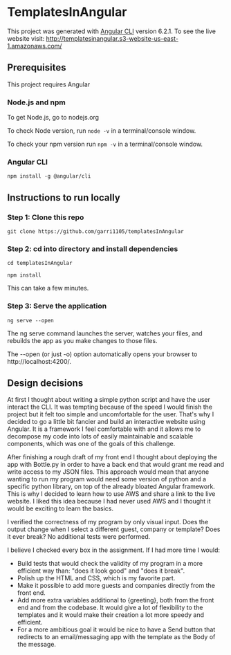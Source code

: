 # TemplatesInAngular

This project was generated with [Angular CLI](https://github.com/angular/angular-cli) version 6.2.1. 
To see the live website visit: http://templatesinangular.s3-website-us-east-1.amazonaws.com/

## Prerequisites

This project requires Angular

### Node.js and npm

To get Node.js, go to nodejs.org

To check Node version, run `node -v` in a terminal/console window.

To check your npm version run `npm -v` in a terminal/console window.

### Angular CLI

`npm install -g @angular/cli`

## Instructions to run locally

### Step 1: Clone this repo
`git clone https://github.com/garri1105/templatesInAngular`
    
### Step 2: cd into directory and install dependencies
`cd templatesInAngular`

`npm install`

This can take a few minutes.

### Step 3: Serve the application
`ng serve --open`

The ng serve command launches the server, watches your files, and rebuilds the app as you make changes to those files.

The --open (or just -o) option automatically opens your browser to http://localhost:4200/.

## Design decisions

At first I thought about writing a simple python script and have the user interact the CLI. It was tempting because of the speed I would finish the project but it felt too simple and uncomfortable for the user. That's why I decided to go a little bit fancier and build an interactive website using Angular. It is a framework I feel comfortable with and it allows me to decompose my code into lots of easily maintainable and scalable components, which was one of the goals of this challenge.

After finishing a rough draft of my front end I thought about deploying the app with Bottle.py in order to have a back end that would grant me read and write access to my JSON files. This approach would mean that anyone wanting to run my program would need some version of python and a specific python library, on top of the already bloated Angular framework. This is why I decided to learn how to use AWS and share a link to the live website. I liked this idea because I had never used AWS and I thought it would be exciting to learn the basics.

I verified the correctness of my program by only visual input. Does the output change when I select a different guest, company or template? Does it ever break? No additional tests were performed.

I believe I checked every box in the assignment. If I had more time I would:
- Build tests that would check the validity of my program in a more efficient way than: "does it look good" and "does it break".
- Polish up the HTML and CSS, which is my favorite part.
- Make it possible to add more guests and companies directly from the front end. 
- Add more extra variables additional to {greeting}, both from the front end and from the codebase. It would give a lot of flexibility to the templates and it would make their creation a lot more speedy and efficient. 
- For a more ambitious goal it would be nice to have a Send button that redirects to an email/messaging app with the template as the Body of the message.
